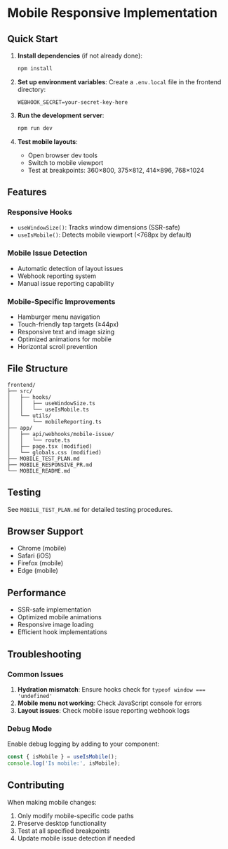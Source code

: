 # Mobile Responsive Implementation

## Quick Start

1. **Install dependencies** (if not already done):
   ```bash
   npm install
   ```

2. **Set up environment variables**:
   Create a `.env.local` file in the frontend directory:
   ```
   WEBHOOK_SECRET=your-secret-key-here
   ```

3. **Run the development server**:
   ```bash
   npm run dev
   ```

4. **Test mobile layouts**:
   - Open browser dev tools
   - Switch to mobile viewport
   - Test at breakpoints: 360×800, 375×812, 414×896, 768×1024

## Features

### Responsive Hooks
- `useWindowSize()`: Tracks window dimensions (SSR-safe)
- `useIsMobile()`: Detects mobile viewport (<768px by default)

### Mobile Issue Detection
- Automatic detection of layout issues
- Webhook reporting system
- Manual issue reporting capability

### Mobile-Specific Improvements
- Hamburger menu navigation
- Touch-friendly tap targets (≥44px)
- Responsive text and image sizing
- Optimized animations for mobile
- Horizontal scroll prevention

## File Structure

```
frontend/
├── src/
│   ├── hooks/
│   │   ├── useWindowSize.ts
│   │   └── useIsMobile.ts
│   └── utils/
│       └── mobileReporting.ts
├── app/
│   ├── api/webhooks/mobile-issue/
│   │   └── route.ts
│   ├── page.tsx (modified)
│   └── globals.css (modified)
├── MOBILE_TEST_PLAN.md
├── MOBILE_RESPONSIVE_PR.md
└── MOBILE_README.md
```

## Testing

See `MOBILE_TEST_PLAN.md` for detailed testing procedures.

## Browser Support

- Chrome (mobile)
- Safari (iOS)
- Firefox (mobile)
- Edge (mobile)

## Performance

- SSR-safe implementation
- Optimized mobile animations
- Responsive image loading
- Efficient hook implementations

## Troubleshooting

### Common Issues

1. **Hydration mismatch**: Ensure hooks check for `typeof window === 'undefined'`
2. **Mobile menu not working**: Check JavaScript console for errors
3. **Layout issues**: Check mobile issue reporting webhook logs

### Debug Mode

Enable debug logging by adding to your component:
```javascript
const { isMobile } = useIsMobile();
console.log('Is mobile:', isMobile);
```

## Contributing

When making mobile changes:
1. Only modify mobile-specific code paths
2. Preserve desktop functionality
3. Test at all specified breakpoints
4. Update mobile issue detection if needed
